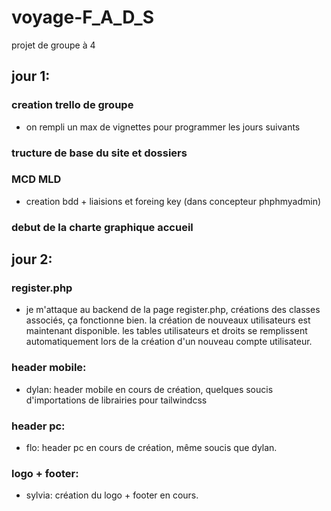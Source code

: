 # voyage-F_A_D_S
projet de groupe à 4 

## jour 1:

### creation trello de groupe

- on rempli un max de vignettes pour programmer les jours suivants

### tructure de base du site et dossiers
### MCD MLD
- creation bdd + liaisions et foreing key (dans concepteur phphmyadmin)

### debut de la charte graphique accueil 

## jour 2:
### register.php
- je m'attaque au backend de la page register.php, créations des classes associés, ça fonctionne bien. la création de nouveaux utilisateurs est maintenant disponible. les tables utilisateurs et droits se remplissent automatiquement lors de la création d'un nouveau compte utilisateur.

### header mobile:
- dylan: header mobile en cours de création, quelques soucis d'importations de librairies pour tailwindcss

### header pc:
- flo: header pc en cours de création, même soucis que dylan.

### logo + footer:
- sylvia: création du logo + footer en cours.